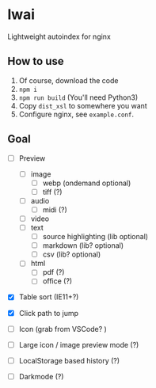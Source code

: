 # lwai

Lightweight autoindex for nginx

## How to use
1. Of course, download the code
2. `npm i`
3. `npm run build` (You'll need Python3)
4. Copy `dist_xsl` to somewhere you want
5. Configure nginx, see `example.conf`.

## Goal

- [ ] Preview
    - [ ] image
        - [ ] webp (ondemand optional)
        - [ ] tiff (?)
    - [ ] audio
        - [ ] midi (?)
    - [ ] video
    - [ ] text
        - [ ] source highlighting (lib optional)
        - [ ] markdown (lib? optional)
        - [ ] csv (lib? optional)
    - [ ] html
        - [ ] pdf (?)
        - [ ] office (?)

- [x] Table sort (IE11+?)
- [x] Click path to jump
- [ ] Icon (grab from VSCode? )
- [ ] Large icon / image preview mode (?)

- [ ] LocalStorage based history (?)
- [ ] Darkmode (?)
